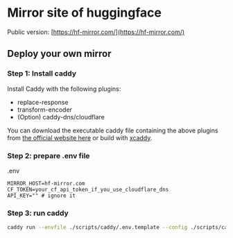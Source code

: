 # Mirror site of huggingface

Public version: [https://hf-mirror.com/](https://hf-mirror.com/)

## Deploy your own mirror

### Step 1: Install caddy
Install Caddy with the following plugins:

- replace-response
- transform-encoder
- (Option) caddy-dns/cloudflare

You can download the executable caddy file containing the above plugins from [the official website here](https://caddyserver.com/download?package=github.com%2Fcaddyserver%2Freplace-response&package=github.com%2Fcaddy-dns%2Fcloudflare&package=github.com%2Fcaddyserver%2Ftransform-encoder) or build with [xcaddy](https://github.com/caddyserver/xcaddy).


### Step 2: prepare .env file

.env
```
MIRROR_HOST=hf-mirror.com
CF_TOKEN=your_cf_api_token_if_you_use_cloudflare_dns
API_KEY="" # ignore it
```

### Step 3: run caddy
```bash
caddy run --envfile ./scripts/caddy/.env.template --config ./scripts/caddy/Caddyfile
```